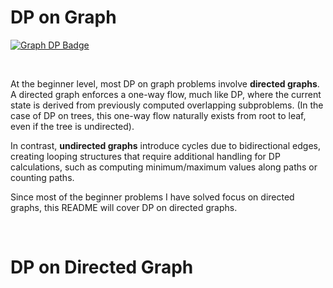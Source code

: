 # DP on Graph 

[![Graph DP Badge](https://img.shields.io/badge/Graph-Dynamic%20Programming-yellow?style=for-the-badge&logo=appveyor&logoColor=white)](https://shields.io/)  

<br>

At the beginner level, most DP on graph problems involve **directed graphs**. A directed graph enforces a one-way flow, much like DP, where the current state is derived from previously computed overlapping subproblems. (In the case of DP on trees, this one-way flow naturally exists from root to leaf, even if the tree is undirected).  

In contrast, **undirected graphs** introduce cycles due to bidirectional edges, creating looping structures that require additional handling for DP calculations, such as computing minimum/maximum values along paths or counting paths.  

Since most of the beginner problems I have solved focus on directed graphs, this README will cover DP on directed graphs.

<br>

# DP on Directed Graph

